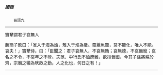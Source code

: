

##### 國語
　　`晉語九`

* * *

竇犫謂君子哀無人

趙簡子歎曰：「雀入于海為蛤，雉入于淮為蜃。黿鼉魚鼈，莫不能化，唯人不能。哀夫！」竇犫侍，曰：「臣聞之：君子哀無人，不哀無賄；哀無德，不哀無寵；哀名之不令，不哀年之不登。夫范、中行氏不恤庶難，欲擅晉國，今其子孫將耕於齊，宗廟之犧為畎畝之勤，人之化也，何日之有！」

* * *

